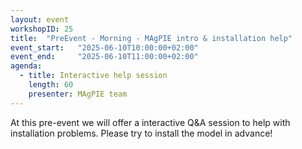 ```yaml
---
layout: event
workshopID: 25
title:  "PreEvent - Morning - MAgPIE intro & installation help"
event_start:   "2025-06-10T10:00:00+02:00"
event_end:     "2025-06-10T11:00:00+02:00"
agenda:
  - title: Interactive help session
    length: 60
    presenter: MAgPIE team
---
```


At this pre-event we will offer a interactive Q&A session to help with installation problems. Please try to install the model in advance!
